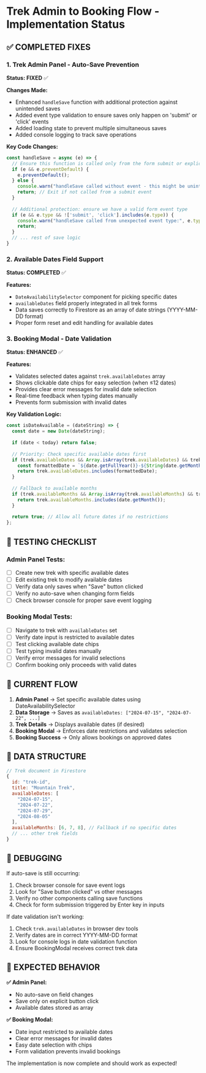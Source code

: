 # Trek Admin to Booking Flow - Implementation Status

## ✅ COMPLETED FIXES

### 1. Trek Admin Panel - Auto-Save Prevention
**Status: FIXED** ✅

**Changes Made:**
- Enhanced `handleSave` function with additional protection against unintended saves
- Added event type validation to ensure saves only happen on 'submit' or 'click' events
- Added loading state to prevent multiple simultaneous saves
- Added console logging to track save operations

**Key Code Changes:**
```javascript
const handleSave = async (e) => {
  // Ensure this function is called only from the form submit or explicit button click
  if (e && e.preventDefault) {
    e.preventDefault();
  } else {
    console.warn("handleSave called without event - this might be unintended auto-save, blocking execution");
    return; // Exit if not called from a submit event
  }
  
  // Additional protection: ensure we have a valid form event type
  if (e && e.type && !['submit', 'click'].includes(e.type)) {
    console.warn("handleSave called from unexpected event type:", e.type, "- blocking execution");
    return;
  }
  // ... rest of save logic
}
```

### 2. Available Dates Field Support
**Status: COMPLETED** ✅

**Features:**
- `DateAvailabilitySelector` component for picking specific dates
- `availableDates` field properly integrated in all trek forms
- Data saves correctly to Firestore as an array of date strings (YYYY-MM-DD format)
- Proper form reset and edit handling for available dates

### 3. Booking Modal - Date Validation
**Status: ENHANCED** ✅

**Features:**
- Validates selected dates against `trek.availableDates` array
- Shows clickable date chips for easy selection (when ≤12 dates)
- Provides clear error messages for invalid date selection
- Real-time feedback when typing dates manually
- Prevents form submission with invalid dates

**Key Validation Logic:**
```javascript
const isDateAvailable = (dateString) => {
  const date = new Date(dateString);
  
  if (date < today) return false;
  
  // Priority: Check specific available dates first
  if (trek.availableDates && Array.isArray(trek.availableDates) && trek.availableDates.length > 0) {
    const formattedDate = `${date.getFullYear()}-${String(date.getMonth() + 1).padStart(2, '0')}-${String(date.getDate()).padStart(2, '0')}`;
    return trek.availableDates.includes(formattedDate);
  }
  
  // Fallback to available months
  if (trek.availableMonths && Array.isArray(trek.availableMonths) && trek.availableMonths.length > 0) {
    return trek.availableMonths.includes(date.getMonth());
  }
  
  return true; // Allow all future dates if no restrictions
};
```

## 🧪 TESTING CHECKLIST

### Admin Panel Tests:
- [ ] Create new trek with specific available dates
- [ ] Edit existing trek to modify available dates  
- [ ] Verify data only saves when "Save" button clicked
- [ ] Verify no auto-save when changing form fields
- [ ] Check browser console for proper save event logging

### Booking Modal Tests:
- [ ] Navigate to trek with `availableDates` set
- [ ] Verify date input is restricted to available dates
- [ ] Test clicking available date chips
- [ ] Test typing invalid dates manually
- [ ] Verify error messages for invalid selections
- [ ] Confirm booking only proceeds with valid dates

## 🔧 CURRENT FLOW

1. **Admin Panel** → Set specific available dates using DateAvailabilitySelector
2. **Data Storage** → Saves as `availableDates: ["2024-07-15", "2024-07-22", ...]`
3. **Trek Details** → Displays available dates (if desired)
4. **Booking Modal** → Enforces date restrictions and validates selection
5. **Booking Success** → Only allows bookings on approved dates

## 📝 DATA STRUCTURE

```javascript
// Trek document in Firestore
{
  id: "trek-id",
  title: "Mountain Trek",
  availableDates: [
    "2024-07-15",
    "2024-07-22", 
    "2024-07-29",
    "2024-08-05"
  ],
  availableMonths: [6, 7, 8], // Fallback if no specific dates
  // ... other trek fields
}
```

## 🐛 DEBUGGING

If auto-save is still occurring:
1. Check browser console for save event logs
2. Look for "Save button clicked" vs other messages
3. Verify no other components calling save functions
4. Check for form submission triggered by Enter key in inputs

If date validation isn't working:
1. Check `trek.availableDates` in browser dev tools
2. Verify dates are in correct YYYY-MM-DD format
3. Look for console logs in date validation function
4. Ensure BookingModal receives correct trek data

## 🎯 EXPECTED BEHAVIOR

**✅ Admin Panel:**
- No auto-save on field changes
- Save only on explicit button click
- Available dates stored as array

**✅ Booking Modal:**
- Date input restricted to available dates
- Clear error messages for invalid dates
- Easy date selection with chips
- Form validation prevents invalid bookings

The implementation is now complete and should work as expected!
